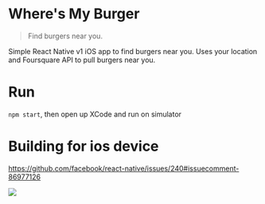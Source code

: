 # Where's My Burger

> Find burgers near you.

Simple React Native v1 iOS app to find burgers near you. Uses your location and Foursquare API to pull burgers near you.

# Run

`npm start`, then open up XCode and run on simulator

# Building for ios device

https://github.com/facebook/react-native/issues/240#issuecomment-86977126

![](http://i.imgur.com/AoztcxU.jp)
